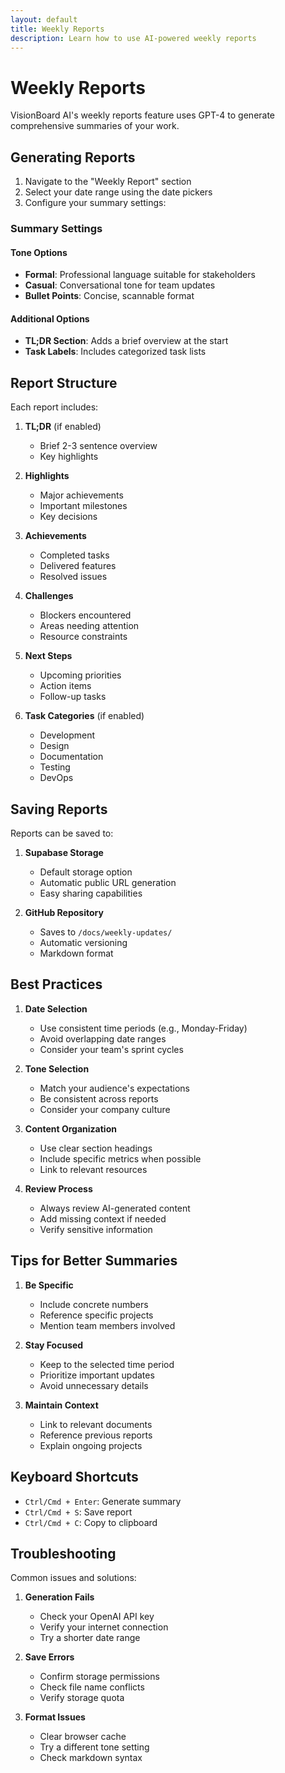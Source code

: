 ```yaml
---
layout: default
title: Weekly Reports
description: Learn how to use AI-powered weekly reports
---
```


# Weekly Reports

VisionBoard AI's weekly reports feature uses GPT-4 to generate comprehensive summaries of your work.

## Generating Reports

1. Navigate to the "Weekly Report" section
2. Select your date range using the date pickers
3. Configure your summary settings:

### Summary Settings

#### Tone Options
- **Formal**: Professional language suitable for stakeholders
- **Casual**: Conversational tone for team updates
- **Bullet Points**: Concise, scannable format

#### Additional Options
- **TL;DR Section**: Adds a brief overview at the start
- **Task Labels**: Includes categorized task lists

## Report Structure

Each report includes:

1. **TL;DR** (if enabled)
   - Brief 2-3 sentence overview
   - Key highlights

2. **Highlights**
   - Major achievements
   - Important milestones
   - Key decisions

3. **Achievements**
   - Completed tasks
   - Delivered features
   - Resolved issues

4. **Challenges**
   - Blockers encountered
   - Areas needing attention
   - Resource constraints

5. **Next Steps**
   - Upcoming priorities
   - Action items
   - Follow-up tasks

6. **Task Categories** (if enabled)
   - Development
   - Design
   - Documentation
   - Testing
   - DevOps

## Saving Reports

Reports can be saved to:

1. **Supabase Storage**
   - Default storage option
   - Automatic public URL generation
   - Easy sharing capabilities

2. **GitHub Repository**
   - Saves to `/docs/weekly-updates/`
   - Automatic versioning
   - Markdown format

## Best Practices

1. **Date Selection**
   - Use consistent time periods (e.g., Monday-Friday)
   - Avoid overlapping date ranges
   - Consider your team's sprint cycles

2. **Tone Selection**
   - Match your audience's expectations
   - Be consistent across reports
   - Consider your company culture

3. **Content Organization**
   - Use clear section headings
   - Include specific metrics when possible
   - Link to relevant resources

4. **Review Process**
   - Always review AI-generated content
   - Add missing context if needed
   - Verify sensitive information

## Tips for Better Summaries

1. **Be Specific**
   - Include concrete numbers
   - Reference specific projects
   - Mention team members involved

2. **Stay Focused**
   - Keep to the selected time period
   - Prioritize important updates
   - Avoid unnecessary details

3. **Maintain Context**
   - Link to relevant documents
   - Reference previous reports
   - Explain ongoing projects

## Keyboard Shortcuts

- `Ctrl/Cmd + Enter`: Generate summary
- `Ctrl/Cmd + S`: Save report
- `Ctrl/Cmd + C`: Copy to clipboard

## Troubleshooting

Common issues and solutions:

1. **Generation Fails**
   - Check your OpenAI API key
   - Verify your internet connection
   - Try a shorter date range

2. **Save Errors**
   - Confirm storage permissions
   - Check file name conflicts
   - Verify storage quota

3. **Format Issues**
   - Clear browser cache
   - Try a different tone setting
   - Check markdown syntax 